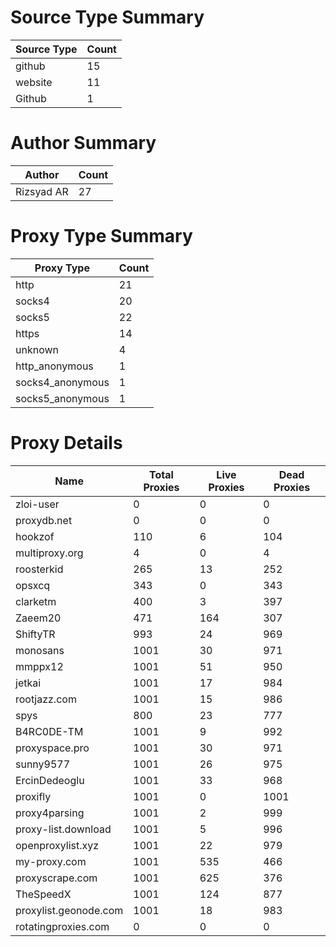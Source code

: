# Source Type Summary

| Source Type | Count |
|-------------|-------|
| github | 15 |
| website | 11 |
| Github | 1 |


# Author Summary

| Author | Count |
|--------|-------|
| Rizsyad AR | 27 |


# Proxy Type Summary

| Proxy Type | Count |
|------------|-------|
| http | 21 |
| socks4 | 20 |
| socks5 | 22 |
| https | 14 |
| unknown | 4 |
| http_anonymous | 1 |
| socks4_anonymous | 1 |
| socks5_anonymous | 1 |


# Proxy Details

| Name | Total Proxies | Live Proxies | Dead Proxies |
|------|---------------|--------------|---------------|
| zloi-user | 0 | 0 | 0 |
| proxydb.net | 0 | 0 | 0 |
| hookzof | 110 | 6 | 104 |
| multiproxy.org | 4 | 0 | 4 |
| roosterkid | 265 | 13 | 252 |
| opsxcq | 343 | 0 | 343 |
| clarketm | 400 | 3 | 397 |
| Zaeem20 | 471 | 164 | 307 |
| ShiftyTR | 993 | 24 | 969 |
| monosans | 1001 | 30 | 971 |
| mmppx12 | 1001 | 51 | 950 |
| jetkai | 1001 | 17 | 984 |
| rootjazz.com | 1001 | 15 | 986 |
| spys | 800 | 23 | 777 |
| B4RC0DE-TM | 1001 | 9 | 992 |
| proxyspace.pro | 1001 | 30 | 971 |
| sunny9577 | 1001 | 26 | 975 |
| ErcinDedeoglu | 1001 | 33 | 968 |
| proxifly | 1001 | 0 | 1001 |
| proxy4parsing | 1001 | 2 | 999 |
| proxy-list.download | 1001 | 5 | 996 |
| openproxylist.xyz | 1001 | 22 | 979 |
| my-proxy.com | 1001 | 535 | 466 |
| proxyscrape.com | 1001 | 625 | 376 |
| TheSpeedX | 1001 | 124 | 877 |
| proxylist.geonode.com | 1001 | 18 | 983 |
| rotatingproxies.com | 0 | 0 | 0 |
